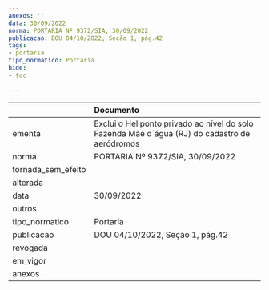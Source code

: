 ```yaml
---
anexos: ''
data: 30/09/2022
norma: PORTARIA Nº 9372/SIA, 30/09/2022
publicacao: DOU 04/10/2022, Seção 1, pág.42
tags:
- portaria
tipo_normatico: Portaria
hide: 
- toc 
 
---
```


|                    | Documento                                                                                     |
|:-------------------|:----------------------------------------------------------------------------------------------|
| ementa             | Exclui o Heliponto privado ao nível do solo Fazenda Mãe d´água (RJ) do cadastro de aeródromos |
| norma              | PORTARIA Nº 9372/SIA, 30/09/2022                                                              |
| tornada_sem_efeito |                                                                                               |
| alterada           |                                                                                               |
| data               | 30/09/2022                                                                                    |
| outros             |                                                                                               |
| tipo_normatico     | Portaria                                                                                      |
| publicacao         | DOU 04/10/2022, Seção 1, pág.42                                                               |
| revogada           |                                                                                               |
| em_vigor           |                                                                                               |
| anexos             |                                                                                               |